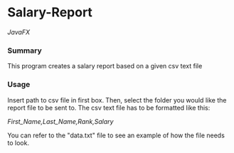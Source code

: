 # Salary-Report
*JavaFX*

### Summary
This program creates a salary report based on a given csv text file

### Usage
Insert path to csv file in first box. Then, select the folder you would like the report file to be sent to. The csv text file has to be formatted like this:

*First_Name,Last_Name,Rank,Salary*

You can refer to the "data.txt" file to see an example of how the file needs to look.
